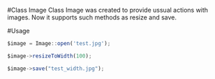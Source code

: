 #Class Image
Class Image was created to provide ussual actions with images.
Now it supports such methods as resize and save.

#Usage
```javascript
$image = Image::open('test.jpg');

$image->resizeToWidth(100);

$image->save("test_width.jpg");
```